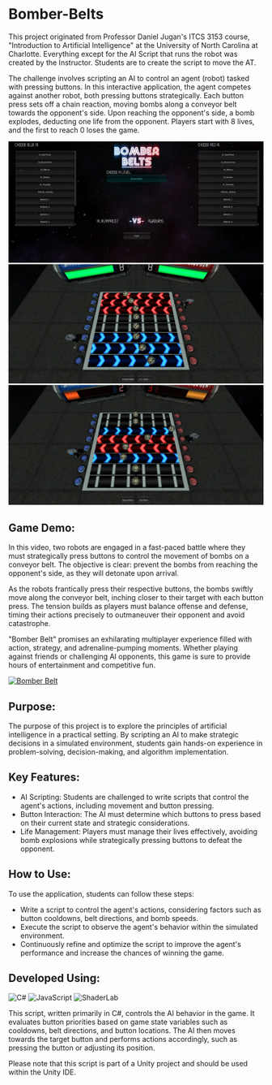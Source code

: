 # Bomber-Belts

This project originated from Professor Daniel Jugan's ITCS 3153 course, "Introduction to Artificial Intelligence" at the University of North Carolina at Charlotte. Everything except for the AI Script that runs the robot was created by the Instructor. Students are to create the script to move the AT.

The challenge involves scripting an AI to control an agent (robot) tasked with pressing buttons. In this interactive application, the agent competes against another robot, both pressing buttons strategically. Each button press sets off a chain reaction, moving bombs along a conveyor belt towards the opponent's side. Upon reaching the opponent's side, a bomb explodes, deducting one life from the opponent. Players start with 8 lives, and the first to reach 0 loses the game.

<div align="center">
    <img src="/Media/image_1.JPG" alt="Screenshot of Live Server Extension" width="600">
</div>

<div align="center">
    <img src="/Media/image_2.JPG" alt="Screenshot of Live Server Extension" width="600">
</div>

<div align="center">
    <img src="/Media/image_3.JPG" alt="Screenshot of Live Server Extension" width="600">
</div>

## Game Demo:

In this video, two robots are engaged in a fast-paced battle where they must strategically press buttons to control the movement of bombs on a conveyor belt. The objective is clear: prevent the bombs from reaching the opponent's side, as they will detonate upon arrival.

As the robots frantically press their respective buttons, the bombs swiftly move along the conveyor belt, inching closer to their target with each button press. The tension builds as players must balance offense and defense, timing their actions precisely to outmaneuver their opponent and avoid catastrophe.

"Bomber Belt" promises an exhilarating multiplayer experience filled with action, strategy, and adrenaline-pumping moments. Whether playing against friends or challenging AI opponents, this game is sure to provide hours of entertainment and competitive fun.

[![Bomber Belt](https://img.youtube.com/vi/luqdXuSWS50/0.jpg)](https://www.youtube.com/watch?v=luqdXuSWS50)

## Purpose:

The purpose of this project is to explore the principles of artificial intelligence in a practical setting. By scripting an AI to make strategic decisions in a simulated environment, students gain hands-on experience in problem-solving, decision-making, and algorithm implementation.

## Key Features:

- AI Scripting: Students are challenged to write scripts that control the agent's actions, including movement and button pressing.
- Button Interaction: The AI must determine which buttons to press based on their current state and strategic considerations.
- Life Management: Players must manage their lives effectively, avoiding bomb explosions while strategically pressing buttons to defeat the opponent.

## How to Use:

To use the application, students can follow these steps:

- Write a script to control the agent's actions, considering factors such as button cooldowns, belt directions, and bomb speeds.
- Execute the script to observe the agent's behavior within the simulated environment.
- Continuously refine and optimize the script to improve the agent's performance and increase the chances of winning the game.

## Developed Using:

![C#](https://img.shields.io/badge/-C%23-blue?style=for-the-badge&logo=c-sharp&logoColor=white)
![JavaScript](https://img.shields.io/badge/-JavaScript-yellow?style=for-the-badge&logo=javascript&logoColor=black)
![ShaderLab](https://img.shields.io/badge/-ShaderLab-green?style=for-the-badge&logo=unity&logoColor=white)

This script, written primarily in C#, controls the AI behavior in the game. It evaluates button priorities based on game state variables such as cooldowns, belt directions, and button locations. The AI then moves towards the target button and performs actions accordingly, such as pressing the button or adjusting its position.

Please note that this script is part of a Unity project and should be used within the Unity IDE.
